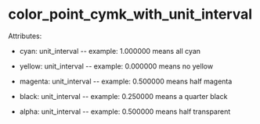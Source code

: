 # color_point_cymk_with_unit_interval

Attributes:

* cyan: unit_interval -- example: 1.000000 means all cyan

* yellow: unit_interval -- example: 0.000000 means no yellow

* magenta: unit_interval -- example: 0.500000 means half magenta

* black: unit_interval -- example: 0.250000 means a quarter black

* alpha: unit_interval -- example: 0.500000 means half transparent
